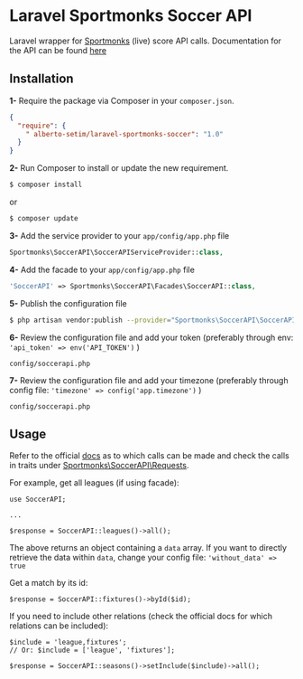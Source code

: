 # Laravel Sportmonks Soccer API

Laravel wrapper for [Sportmonks](https://www.sportmonks.com/sports/soccer) (live) score API calls. 
Documentation for the API can be found [here](https://www.sportmonks.com/sports/soccer)

## Installation

**1-** Require the package via Composer in your `composer.json`.
```json
{
  "require": {
    " alberto-setim/laravel-sportmonks-soccer": "1.0"
  }
}
```

**2-** Run Composer to install or update the new requirement.

```bash
$ composer install
```

or

```bash
$ composer update
```

**3-** Add the service provider to your `app/config/app.php` file
```php
Sportmonks\SoccerAPI\SoccerAPIServiceProvider::class,
```

**4-** Add the facade to your `app/config/app.php` file
```php
'SoccerAPI' => Sportmonks\SoccerAPI\Facades\SoccerAPI::class,
```

**5-** Publish the configuration file

```bash
$ php artisan vendor:publish --provider="Sportmonks\SoccerAPI\SoccerAPIServiceProvider"
```

**6-** Review the configuration file and add your token (preferably through env: `'api_token' => env('API_TOKEN')` )

```
config/soccerapi.php
```

**7-** Review the configuration file and add your timezone (preferably through config file: `'timezone' => config('app.timezone')` )

```
config/soccerapi.php
```

## Usage

Refer to the official [docs](https://www.sportmonks.com/sports/soccer) as to which calls can be made and check the calls in traits under [Sportmonks\SoccerAPI\Requests](Sportmonks\SoccerAPI\Requests).

For example, get all leagues (if using facade):

```
use SoccerAPI;

...

$response = SoccerAPI::leagues()->all();
```

The above returns an object containing a `data` array.
If you want to directly retrieve the data within `data`, change your config file: `'without_data' => true`

Get a match by its id:

```
$response = SoccerAPI::fixtures()->byId($id);
```

If you need to include other relations (check the official docs for which relations can be included):

```
$include = 'league,fixtures';
// Or: $include = ['league', 'fixtures'];

$response = SoccerAPI::seasons()->setInclude($include)->all();
```